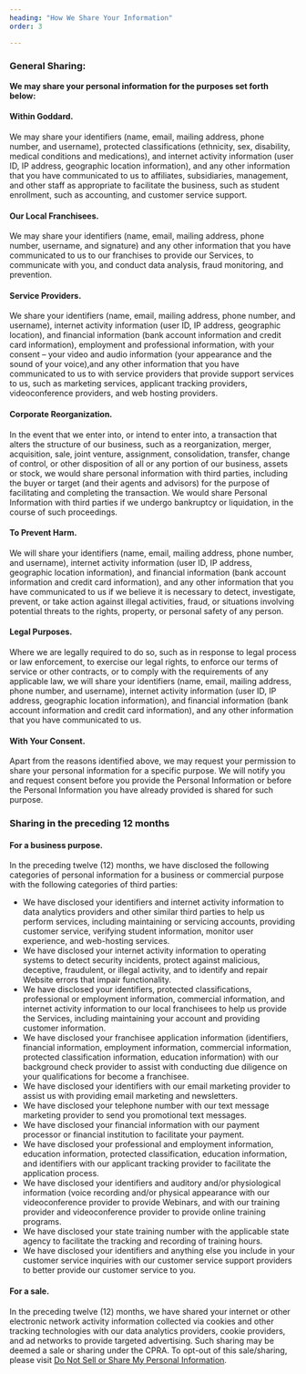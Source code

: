 ```yaml
---
heading: "How We Share Your Information"
order: 3

---
```

### General Sharing:

**We may share your personal information for the purposes set forth below:**

#### Within Goddard.

We may share your identifiers (name, email, mailing address, phone number, and username), protected classifications (ethnicity, sex, disability, medical conditions and medications), and internet activity information (user ID, IP address, geographic location information), and any other information that you have communicated to us to affiliates, subsidiaries, management, and other staff as appropriate to facilitate the business, such as student enrollment, such as accounting, and customer service support.

#### Our Local Franchisees.

We may share your identifiers (name, email, mailing address, phone number, username, and signature) and any other information that you have communicated to us to our franchises to provide our Services, to communicate with you, and conduct data analysis, fraud monitoring, and prevention.

#### Service Providers.

We share your identifiers (name, email, mailing address, phone number, and username), internet activity information (user ID, IP address, geographic location), and financial information (bank account information and credit card information), employment and professional information, with your consent – your video and audio information (your appearance and the sound of your voice),and any other information that you have communicated to us to with service providers that provide support services to us, such as marketing services, applicant tracking providers, videoconference providers, and web hosting providers.

#### Corporate Reorganization.

In the event that we enter into, or intend to enter into, a transaction that alters the structure of our business, such as a reorganization, merger, acquisition, sale, joint venture, assignment, consolidation, transfer, change of control, or other disposition of all or any portion of our business, assets or stock, we would share personal information with third parties, including the buyer or target (and their agents and advisors) for the purpose of facilitating and completing the transaction. We would share Personal Information with third parties if we undergo bankruptcy or liquidation, in the course of such proceedings.

#### To Prevent Harm.

We will share your identifiers (name, email, mailing address, phone number, and username), internet activity information (user ID, IP address, geographic location information), and financial information (bank account information and credit card information), and any other information that you have communicated to us if we believe it is necessary to detect, investigate, prevent, or take action against illegal activities, fraud, or situations involving potential threats to the rights, property, or personal safety of any person.

#### Legal Purposes.

Where we are legally required to do so, such as in response to legal process or law enforcement, to exercise our legal rights, to enforce our terms of service or other contracts, or to comply with the requirements of any applicable law, we will share your identifiers (name, email, mailing address, phone number, and username), internet activity information (user ID, IP address, geographic location information), and financial information (bank account information and credit card information), and any other information that you have communicated to us.

#### With Your Consent.

Apart from the reasons identified above, we may request your permission to share your personal information for a specific purpose. We will notify you and request consent before you provide the Personal Information or before the Personal Information you have already provided is shared for such purpose.

### Sharing in the preceding 12 months

#### For a business purpose.

In the preceding twelve (12) months, we have disclosed the following categories of personal information for a business or commercial purpose with the following categories of third parties:

*   We have disclosed your identifiers and internet activity information to data analytics providers and other similar third parties to help us perform services, including maintaining or servicing accounts, providing customer service, verifying student information, monitor user experience, and web-hosting services.
*   We have disclosed your internet activity information to operating systems to detect security incidents, protect against malicious, deceptive, fraudulent, or illegal activity, and to identify and repair Website errors that impair functionality.
*   We have disclosed your identifiers, protected classifications, professional or employment information, commercial information, and internet activity information to our local franchisees to help us provide the Services, including maintaining your account and providing customer information.
*   We have disclosed your franchisee application information (identifiers, financial information, employment information, commercial information, protected classification information, education information) with our background check provider to assist with conducting due diligence on your qualifications for become a franchisee.
*   We have disclosed your identifiers with our email marketing provider to assist us with providing email marketing and newsletters.
*   We have disclosed your telephone number with our text message marketing provider to send you promotional text messages.
*   We have disclosed your financial information with our payment processor or financial institution to facilitate your payment.
*   We have disclosed your professional and employment information, education information, protected classification, education information, and identifiers with our applicant tracking provider to facilitate the application process.
*   We have disclosed your identifiers and auditory and/or physiological information (voice recording and/or physical appearance with our videoconference provider to provide Webinars, and with our training provider and videoconference provider to provide online training programs.
*   We have disclosed your state training number with the applicable state agency to facilitate the tracking and recording of training hours.
*   We have disclosed your identifiers and anything else you include in your customer service inquiries with our customer service support providers to better provide our customer service to you.

#### For a sale.

In the preceding twelve (12) months, we have shared your internet or other electronic network activity information collected via cookies and other tracking technologies with our data analytics providers, cookie providers, and ad networks to provide targeted advertising. Such sharing may be deemed a sale or sharing under the CPRA. To opt-out of this sale/sharing, please visit [Do Not Sell or Share My Personal Information](/Form).